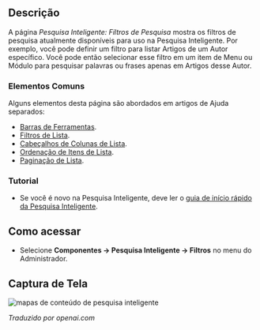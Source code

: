 <!-- Filename: Help4.x:Smart_Search:_Search_Filters / Display title: Pesquisa Inteligente: Filtros de Pesquisa   -->

## Descrição

A página *Pesquisa Inteligente: Filtros de Pesquisa* mostra os filtros de pesquisa atualmente disponíveis para uso na Pesquisa Inteligente. Por exemplo, você pode definir um filtro para listar Artigos de um Autor específico. Você pode então selecionar esse filtro em um item de Menu ou Módulo para pesquisar palavras ou frases apenas em Artigos desse Autor.

### Elementos Comuns

Alguns elementos desta página são abordados em artigos de Ajuda separados:

* [Barras de Ferramentas](jdocmanual?article=help/common-elements/toolbars).
* [Filtros de Lista](jdocmanual?article=help/common-elements/list-filters).
* [Cabeçalhos de Colunas de Lista](jdocmanual?article=help/common-elements/list-column-headers).
* [Ordenação de Itens de Lista](jdocmanual?article=help/common-elements/list-ordering).
* [Paginação de Lista](jdocmanual?article=help/common-elements/list-pagination).

### Tutorial

* Se você é novo na Pesquisa Inteligente, deve ler o [guia de início rápido da Pesquisa Inteligente](https://docs.joomla.org/Smart_Search_quickstart_guide).

## Como acessar

- Selecione **Componentes → Pesquisa Inteligente → Filtros** no menu do
  Administrador.

## Captura de Tela

![mapas de conteúdo de pesquisa inteligente](../../../pt/images/smart-search/smart-search-search-filters.png)

*Traduzido por openai.com*

